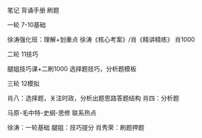 


笔记
背诵手册
刷题

一轮
7-10基础

徐涛强化班：理解+划重点
徐涛《核心考案》/肖《精讲精练》
肖1000


二轮
11技巧

腿姐技巧课+二刷1000
选择题技巧，分析题模板


三轮
12模拟

肖八：选择题，关注时政，分析出题思路答题结构
肖四：分析题



马原-毛中特-史纲-思修
联系热点

徐涛：一轮基础
腿姐：技巧提分
肖秀荣：刷题押题























